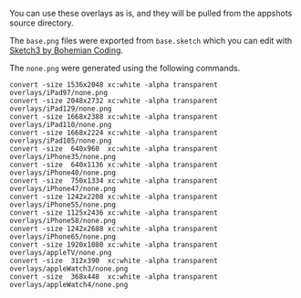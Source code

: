 You can use these overlays as is, and they will be pulled from the appshots source directory.

The `base.png` files were exported from `base.sketch` which you can edit with [Sketch3 by Bohemian Coding](http://bohemiancoding.com/sketch/).

The `none.png` were generated using the following commands.

    convert -size 1536x2048 xc:white -alpha transparent overlays/iPad97/none.png
    convert -size 2048x2732 xc:white -alpha transparent overlays/iPad129/none.png
    convert -size 1668x2388 xc:white -alpha transparent overlays/iPad110/none.png
    convert -size 1668x2224 xc:white -alpha transparent overlays/iPad105/none.png
    convert -size  640x960  xc:white -alpha transparent overlays/iPhone35/none.png
    convert -size  640x1136 xc:white -alpha transparent overlays/iPhone40/none.png
    convert -size  750x1334 xc:white -alpha transparent overlays/iPhone47/none.png
    convert -size 1242x2208 xc:white -alpha transparent overlays/iPhone55/none.png
    convert -size 1125x2436 xc:white -alpha transparent overlays/iPhone58/none.png
    convert -size 1242x2688 xc:white -alpha transparent overlays/iPhone65/none.png
    convert -size 1920x1080 xc:white -alpha transparent overlays/appleTV/none.png
    convert -size  312x390  xc:white -alpha transparent overlays/appleWatch3/none.png
    convert -size  368x448  xc:white -alpha transparent overlays/appleWatch4/none.png
